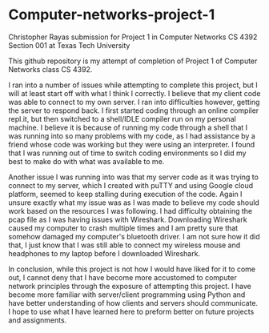 # Computer-networks-project-1
Christopher Rayas submission for Project 1 in Computer Networks CS 4392 Section 001 at Texas Tech University

This github repository is my attempt of completion of Project 1 of Computer Networks class CS 4392.

I ran into a number of issues while attempting to complete this project, but I will at least start off with what I think I correctly. I 
believe that my client code was able to connect to my own server. I ran into difficulties however, getting the server to respond back. I first
started coding through an online compiler repl.it, but then switched to a shell/IDLE compiler run on my personal machine. I believe it is
because of running my code through a shell that I was running into so many problems with my code, as I had assistance by a friend whose code was
working but they were using an interpreter. I found that I was running out of time to switch coding environments so I did my best to make do
with what was available to me.

Another issue I was running into was that my server code as it was trying to connect to my server, which I created with puTTY and using Google
cloud platform, seemed to keep stalling during execution of the code. Again I unsure exactly what my issue was as I was made to believe my code
should work based on the resources I was following. I had difficulty obtaining the pcap file as I was having issues with Wireshark. Downloading
Wireshark caused my computer to crash multiple times and I am pretty sure that somehow damaged my computer's bluetooth driver. I am not sure
how it did that, I just know that I was still able to connect my wireless mouse and headphones to my laptop before I downloaded Wireshark.

In conclusion, while this project is not how I would have liked for it to come out, I cannot deny that I have become more accustomed to
computer network principles through the exposure of attempting this project. I have become more familiar with server/client programming using 
Python and have better understanding of how clients and servers should communicate. I hope to use what I have learned here to preform better on future projects and assignments.
